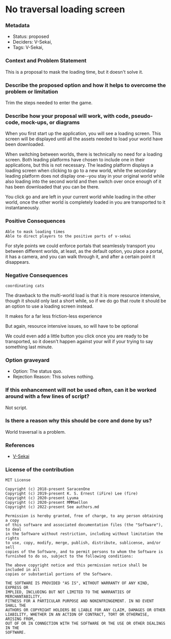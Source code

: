 # No traversal loading screen

### Metadata

- Status: proposed <!-- draft | proposed | rejected | accepted | deprecated | superseded by -->
- Deciders: V-Sekai,
- Tags: V-Sekai,


### Context and Problem Statement

This is a proposal to mask the loading time, but it doesn't solve it.

### Describe the proposed option and how it helps to overcome the problem or limitation

Trim the steps needed to enter the game.

### Describe how your proposal will work, with code, pseudo-code, mock-ups, or diagrams

When you first start up the application, you will see a loading screen. This screen will be displayed until all the assets needed to load your world have been downloaded.

When switching between worlds, there is technically no need for a loading screen. Both leading platforms have chosen to include one in their applications, but this is not necessary. The leading platform displays a loading screen when clicking to go to a new world, while the secondary leading platform does not display one--you stay in your original world while also loading into the second world and then switch over once enough of it has been downloaded that you can be there.

You click go and are left in your current world while loading in the other world, once the other world is completely loaded in you are transported to it instantaneously.

### Positive Consequences

    Able to mask loading times
    Able to direct players to the positive parts of v-sekai

For style points we could enforce portals that seamlessly transport you between different worlds, at least, as the default option, you place a portal, it has a camera, and you can walk through it, and after a certain point it disappears.

### Negative Consequences

    coordinating cats

The drawback to the multi-world load is that it is more resource intensive, though it should only last a short while, so if we do go that route it should be an option to use a loading screen instead.

It makes for a far less friction-less experience

But again, resource intensive issues, so will have to be optional

We could even add a little button you click once you are ready to be transported, so it doesn't happen against your will if your trying to say something last minute.

### Option graveyard

- Option: The status quo. <!-- List the proposed options no longer open for consideration. -->
- Rejection Reason: This solves nothing. <!-- List the reasons for the rejection: (the bad traits) -->


### If this enhancement will not be used often, can it be worked around with a few lines of script?

Not script.

### Is there a reason why this should be core and done by us?

World traversal is a problem.

### References

- [V-Sekai](https://v-sekai.org/)


### License of the contribution

```
MIT License

Copyright (c) 2018-present SaracenOne
Copyright (c) 2019-present K. S. Ernest (iFire) Lee (fire)
Copyright (c) 2020-present Lyuma
Copyright (c) 2020-present MMMaellon
Copyright (c) 2022-present See authors.md

Permission is hereby granted, free of charge, to any person obtaining a copy
of this software and associated documentation files (the "Software"), to deal
in the Software without restriction, including without limitation the rights
to use, copy, modify, merge, publish, distribute, sublicense, and/or sell
copies of the Software, and to permit persons to whom the Software is
furnished to do so, subject to the following conditions:

The above copyright notice and this permission notice shall be included in all
copies or substantial portions of the Software.

THE SOFTWARE IS PROVIDED "AS IS", WITHOUT WARRANTY OF ANY KIND, EXPRESS OR
IMPLIED, INCLUDING BUT NOT LIMITED TO THE WARRANTIES OF MERCHANTABILITY,
FITNESS FOR A PARTICULAR PURPOSE AND NONINFRINGEMENT. IN NO EVENT SHALL THE
AUTHORS OR COPYRIGHT HOLDERS BE LIABLE FOR ANY CLAIM, DAMAGES OR OTHER
LIABILITY, WHETHER IN AN ACTION OF CONTRACT, TORT OR OTHERWISE, ARISING FROM,
OUT OF OR IN CONNECTION WITH THE SOFTWARE OR THE USE OR OTHER DEALINGS IN THE
SOFTWARE.
```
